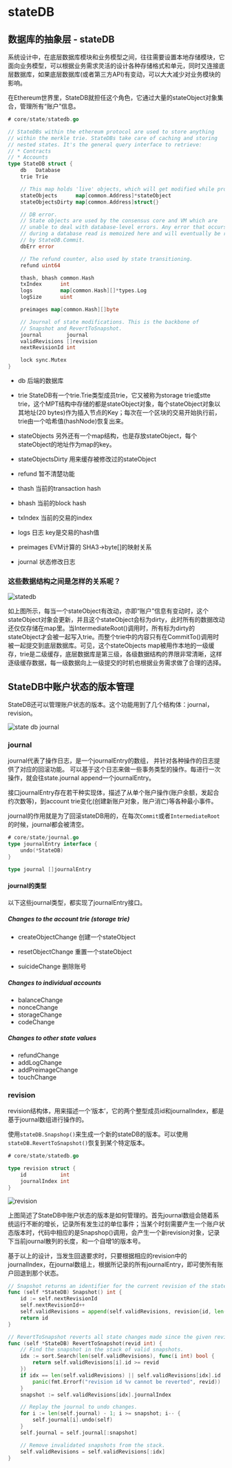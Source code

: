 # stateDB

## 数据库的抽象层 - stateDB

系统设计中，在底层数据库模块和业务模型之间，往往需要设置本地存储模块，它面向业务模型，可以根据业务需求灵活的设计各种存储格式和单元，同时又连接底层数据库，如果底层数据库(或者第三方API)有变动，可以大大减少对业务模块的影响。

在Ethereum世界里，StateDB就担任这个角色，它通过大量的stateObject对象集合，管理所有“账户”信息。

``` go
# core/state/statedb.go

// StateDBs within the ethereum protocol are used to store anything
// within the merkle trie. StateDBs take care of caching and storing
// nested states. It's the general query interface to retrieve:
// * Contracts
// * Accounts
type StateDB struct {
	db   Database
	trie Trie

	// This map holds 'live' objects, which will get modified while processing a state transition.
	stateObjects      map[common.Address]*stateObject
	stateObjectsDirty map[common.Address]struct{}

	// DB error.
	// State objects are used by the consensus core and VM which are
	// unable to deal with database-level errors. Any error that occurs
	// during a database read is memoized here and will eventually be returned
	// by StateDB.Commit.
	dbErr error

	// The refund counter, also used by state transitioning.
	refund uint64

	thash, bhash common.Hash
	txIndex      int
	logs         map[common.Hash][]*types.Log
	logSize      uint

	preimages map[common.Hash][]byte

	// Journal of state modifications. This is the backbone of
	// Snapshot and RevertToSnapshot.
	journal        journal
	validRevisions []revision
	nextRevisionId int

	lock sync.Mutex
}
```
* db
后端的数据库

* trie
StateDB有一个trie.Trie类型成员trie，它又被称为storage trie或stte trie，这个MPT结构中存储的都是stateObject对象，每个stateObject对象以其地址(20 bytes)作为插入节点的Key；每次在一个区块的交易开始执行前，trie由一个哈希值(hashNode)恢复出来。

* stateObjects
另外还有一个map结构，也是存放stateObject，每个stateObject的地址作为map的key。

* stateObjectsDirty
用来缓存被修改过的stateObject

* refund
暂不清楚功能

* thash
当前的transaction hash

* bhash
当前的block hash

* txIndex
当前的交易的index

* logs
日志 key是交易的hash值

* preimages
EVM计算的 SHA3->byte[]的映射关系

* journal
状态修改日志

### 这些数据结构之间是怎样的关系呢？

![statedb](./pic/20170920105948705.png)

如上图所示，每当一个stateObject有改动，亦即“账户”信息有变动时，这个stateObject对象会更新，并且这个stateObject会标为dirty，此时所有的数据改动还仅仅存储在map里。当IntermediateRoot()调用时，所有标为dirty的stateObject才会被一起写入trie。而整个trie中的内容只有在CommitTo()调用时被一起提交到底层数据库。可见，这个stateObjects map被用作本地的一级缓存，trie是二级缓存，底层数据库是第三级，各级数据结构的界限非常清晰，这样逐级缓存数据，每一级数据向上一级提交的时机也根据业务需求做了合理的选择。

## StateDB中账户状态的版本管理

StateDB还可以管理账户状态的版本。这个功能用到了几个结构体：journal，revision。

![state db journal](./pic/20170920142637061.png)

### journal

journal代表了操作日志，是一个journalEntry的数组， 并针对各种操作的日志提供了对应的回滚功能。 可以基于这个日志来做一些事务类型的操作。每进行一次操作，就会往state.journal append一个journalEntry。

接口journalEntry存在若干种实现体，描述了从单个账户操作(账户余额，发起合约次数等)，到account trie变化(创建新账户对象，账户消亡)等各种最小事件。

journal的作用就是为了回滚stateDB用的，在每次```Commit```或者```IntermediateRoot```的时候，journal都会被清空。

``` go
# core/state/journal.go
type journalEntry interface {
	undo(*StateDB)
}

type journal []journalEntry
```

#### journal的类型
以下这些journal类型，都实现了journalEntry接口。

##### Changes to the account trie (storage trie)

* createObjectChange
创建一个stateObject

* resetObjectChange
重置一个stateObject

* suicideChange
删除账号

##### Changes to individual accounts

* balanceChange
* nonceChange
* storageChange
* codeChange

##### Changes to other state values
* refundChange
* addLogChange
* addPreimageChange
* touchChange

### revision

revision结构体，用来描述一个‘版本’，它的两个整型成员id和journalIndex，都是基于journal数组进行操作的。

使用```stateDB.Snapshop()```来生成一个新的stateDB的版本。可以使用```stateDB.RevertToSnapshot()```恢复到某个特定版本。

``` go
# core/state/statedb.go

type revision struct {
	id           int
	journalIndex int
}
```

![revision](./pic/20170920145323810.png)

上图简述了StateDB中账户状态的版本是如何管理的。首先journal数组会随着系统运行不断的增长，记录所有发生过的单位事件；当某个时刻需要产生一个账户状态版本时，代码中相应的是Snapshop()调用，会产生一个新revision对象，记录下当前journal散列的长度，和一个自增1的版本号。

基于以上的设计，当发生回退要求时，只要根据相应的revision中的journalIndex，在journal数组上，根据所记录的所有journalEntry，即可使所有账户回退到那个状态。

``` go
// Snapshot returns an identifier for the current revision of the state.
func (self *StateDB) Snapshot() int {
	id := self.nextRevisionId
	self.nextRevisionId++
	self.validRevisions = append(self.validRevisions, revision{id, len(self.journal)})
	return id
}

// RevertToSnapshot reverts all state changes made since the given revision.
func (self *StateDB) RevertToSnapshot(revid int) {
	// Find the snapshot in the stack of valid snapshots.
	idx := sort.Search(len(self.validRevisions), func(i int) bool {
		return self.validRevisions[i].id >= revid
	})
	if idx == len(self.validRevisions) || self.validRevisions[idx].id != revid {
		panic(fmt.Errorf("revision id %v cannot be reverted", revid))
	}
	snapshot := self.validRevisions[idx].journalIndex

	// Replay the journal to undo changes.
	for i := len(self.journal) - 1; i >= snapshot; i-- {
		self.journal[i].undo(self)
	}
	self.journal = self.journal[:snapshot]

	// Remove invalidated snapshots from the stack.
	self.validRevisions = self.validRevisions[:idx]
}
```
